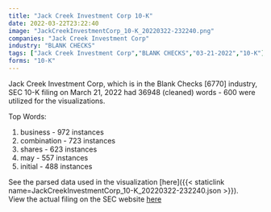 ```yaml
---
title: "Jack Creek Investment Corp 10-K"
date: 2022-03-22T23:22:40
image: "JackCreekInvestmentCorp_10-K_20220322-232240.png"
companies: "Jack Creek Investment Corp"
industry: "BLANK CHECKS"
tags: ["Jack Creek Investment Corp","BLANK CHECKS","03-21-2022","10-K"]
forms: "10-K"
---
```

Jack Creek Investment Corp, which is in the Blank Checks [6770] industry, SEC 10-K filing on March 21, 2022 had 36948 (cleaned) words - 600 were utilized for the visualizations.

Top Words:
1. business - 972 instances
2. combination - 723 instances
3. shares - 623 instances
4. may - 557 instances
5. initial - 488 instances


See the parsed data used in the visualization [here]({{< staticlink name=JackCreekInvestmentCorp_10-K_20220322-232240.json >}}).  
View the actual filing on the SEC website [here](https://www.sec.gov/Archives/edgar/data/1822312/0001193125-22-080620.txt)